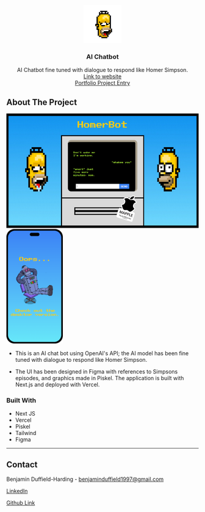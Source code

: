 
<!-- PROJECT LOGO -->
<br />
<div align="center">
  <a href="https://ai-homerbot.vercel.app/">
    <img src="/src/app/assets/droolingHomer.gif" alt="Logo" height="100">
  </a>

<h3 align="center">AI Chatbot</h3>

  <p align="center">
    AI Chatbot fine tuned with dialogue to respond like Homer Simpson.
    <br />
    <a href="https://ai-homerbot.vercel.app/">Link to website</a>
    <br />
    <a href="https://bendhportfolio.netlify.app/homerbot">Portfolio Project Entry</a>
  </p>
</div>



<!-- ABOUT THE PROJECT -->
## About The Project

<img src="/public/main_image.png" alt="Logo" height="300"><img src="/public/mobile_image.png" alt="Logo" height="300">


* This is an AI chat bot using OpenAI's API; the AI model has been fine tuned with dialogue to respond like Homer Simpson.

* The UI has been designed in Figma with references to Simpsons episodes, and graphics made in Piskel. The application is built with Next.js and deployed with Vercel.


### Built With

* Next JS
* Vercel
* Piskel
* Tailwind
* Figma

---

<!-- CONTACT -->
## Contact

Benjamin Duffield-Harding - benjaminduffield1997@gmail.com

[LinkedIn](https://www.linkedin.com/in/benjamin-duffield-harding-051011254/)

[Github Link](https://github.com/ben-dh3)
